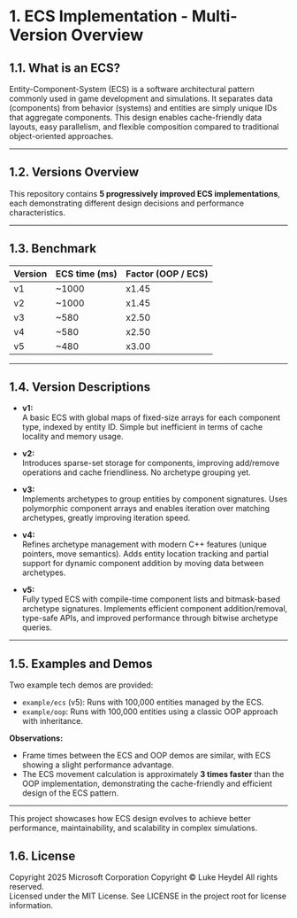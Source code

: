 # 1. ECS Implementation - Multi-Version Overview

## 1.1. What is an ECS?

Entity-Component-System (ECS) is a software architectural pattern commonly used in game development and simulations. It separates data (components) from behavior (systems) and entities are simply unique IDs that aggregate components. This design enables cache-friendly data layouts, easy parallelism, and flexible composition compared to traditional object-oriented approaches.

---

## 1.2. Versions Overview

This repository contains **5 progressively improved ECS implementations**, each demonstrating different design decisions and performance characteristics.

---

## 1.3. Benchmark
| Version | ECS time (ms) | Factor (OOP / ECS) |
|---------|---------------|---------------------|
| v1      | ~1000         | x1.45               |
| v2      | ~1000         | x1.45               |
| v3      | ~580          | x2.50               |
| v4      | ~580          | x2.50               |
| v5      | ~480          | x3.00               |

---

## 1.4. Version Descriptions

- **v1:**  
  A basic ECS with global maps of fixed-size arrays for each component type, indexed by entity ID. Simple but inefficient in terms of cache locality and memory usage.

- **v2:**  
  Introduces sparse-set storage for components, improving add/remove operations and cache friendliness. No archetype grouping yet.

- **v3:**  
  Implements archetypes to group entities by component signatures. Uses polymorphic component arrays and enables iteration over matching archetypes, greatly improving iteration speed.

- **v4:**  
  Refines archetype management with modern C++ features (unique pointers, move semantics). Adds entity location tracking and partial support for dynamic component addition by moving data between archetypes.

- **v5:**  
  Fully typed ECS with compile-time component lists and bitmask-based archetype signatures. Implements efficient component addition/removal, type-safe APIs, and improved performance through bitwise archetype queries.

---

## 1.5. Examples and Demos

Two example tech demos are provided:

- `example/ecs` (v5): Runs with 100,000 entities managed by the ECS.  
- `example/oop`: Runs with 100,000 entities using a classic OOP approach with inheritance.

**Observations:**

- Frame times between the ECS and OOP demos are similar, with ECS showing a slight performance advantage.  
- The ECS movement calculation is approximately **3 times faster** than the OOP implementation, demonstrating the cache-friendly and efficient design of the ECS pattern.

---

This project showcases how ECS design evolves to achieve better performance, maintainability, and scalability in complex simulations.

## 1.6. License

Copyright 2025 Microsoft Corporation
Copyright © Luke Heydel All rights reserved.<br />
Licensed under the MIT License. See LICENSE in the project root for license information.